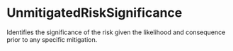 UnmitigatedRiskSignificance
===========================

Identifies the significance of the risk given the likelihood and consequence prior to any specific mitigation.
